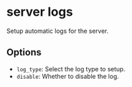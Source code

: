 # server logs

Setup automatic logs for the server.

## Options

* `log_type`: Select the log type to setup.
* `disable`: Whether to disable the log.
